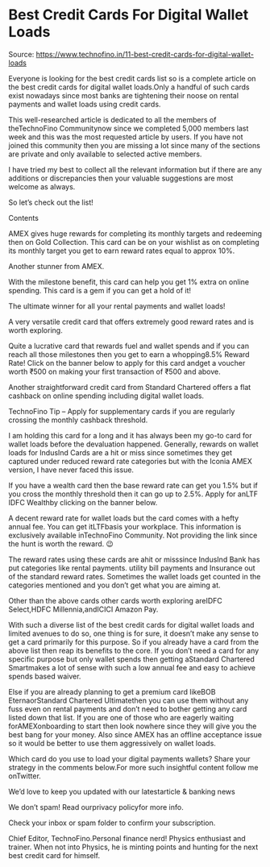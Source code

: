 # Best Credit Cards For Digital Wallet Loads

Source: https://www.technofino.in/11-best-credit-cards-for-digital-wallet-loads

Everyone is looking for the best credit cards list so is a complete article on the best credit cards for digital wallet loads.Only a handful of such cards exist nowadays since most banks are tightening their noose on rental payments and wallet loads using credit cards.

This well-researched article is dedicated to all the members of theTechnoFino Communitynow since we completed 5,000 members last week and this was the most requested article by users. If you have not joined this community then you are missing a lot since many of the sections are private and only available to selected active members.

I have tried my best to collect all the relevant information but if there are any additions or discrepancies then your valuable suggestions are most welcome as always.

So let’s check out the list!

Contents

AMEX gives huge rewards for completing its monthly targets and redeeming then on Gold Collection. This card can be on your wishlist as on completing its monthly target you get to earn reward rates equal to approx 10%.

Another stunner from AMEX.

With the milestone benefit, this card can help you get 1% extra on online spending. This card is a gem if you can get a hold of it!

The ultimate winner for all your rental payments and wallet loads!

A very versatile credit card that offers extremely good reward rates and is worth exploring.

Quite a lucrative card that rewards fuel and wallet spends and if you can reach all those milestones then you get to earn a whopping8.5% Reward Rate! Click on the banner below to apply for this card andget a voucher worth ₹500 on making your first transaction of ₹500 and above.

Another straightforward credit card from Standard Chartered offers a flat cashback on online spending including digital wallet loads.

TechnoFino Tip –  Apply for supplementary cards if you are regularly crossing the monthly cashback threshold.

I am holding this card for a long and it has always been my go-to card for wallet loads before the devaluation happened. Generally, rewards on wallet loads for IndusInd Cards are a hit or miss since sometimes they get captured under reduced reward rate categories but with the Iconia AMEX version, I have never faced this issue.

If you have a wealth card then the base reward rate can get you 1.5% but if you cross the monthly threshold then it can go up to 2.5%. Apply for anLTF IDFC Wealthby clicking on the banner below.

A decent reward rate for wallet loads but the card comes with a hefty annual fee. You can get itLTFbasis your workplace. This information is exclusively available inTechnoFino Community. Not providing the link since the hunt is worth the reward. 😉

The reward rates using these cards are ahit or misssince IndusInd Bank has put categories like rental payments. utility bill payments and Insurance out of the standard reward rates. Sometimes the wallet loads get counted in the categories mentioned and you don’t get what you are aiming at.

Other than the above cards other cards worth exploring areIDFC Select,HDFC Millennia,andICICI Amazon Pay.

With such a diverse list of the best credit cards for digital wallet loads and limited avenues to do so, one thing is for sure, it doesn’t make any sense to get a card primarily for this purpose. So if you already have a card from the above list then reap its benefits to the core. If you don’t need a card for any specific purpose but only wallet spends then getting aStandard Chartered Smartmakes a lot of sense with such a low annual fee and easy to achieve spends based waiver.

Else if you are already planning to get a premium card likeBOB EternaorStandard Chartered Ultimatethen you can use them without any fuss even on rental payments and don’t need to bother getting any card listed down that list. If you are one of those who are eagerly waiting forAMEXonboarding to start then look nowhere since they will give you the best bang for your money. Also since AMEX has an offline acceptance issue so it would be better to use them aggressively on wallet loads.

Which card do you use to load your digital payments wallets? Share your strategy in the comments below.For more such insightful content follow me onTwitter.

We’d love to keep you updated with our latestarticle & banking news

We don’t spam! Read ourprivacy policyfor more info.

Check your inbox or spam folder to confirm your subscription.

Chief Editor, TechnoFino.Personal finance nerd! Physics enthusiast and trainer. When not into Physics, he is minting points and hunting for the next best credit card for himself.
